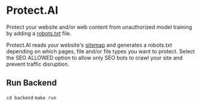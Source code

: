 # Protect.AI
Protect your website and/or web content from unauthorized model training by adding a [robots.txt](https://www.cloudflare.com/learning/bots/what-is-robots-txt/) file. 

Protect.AI reads your website's [sitemap](https://developers.google.com/search/docs/crawling-indexing/sitemaps/overview) and generates a robots.txt depending on which pages, file and/or file types you want to protect. Select the SEO ALLOWED option to allow only SEO bots to crawl your site and prevent traffic disruption. 

## Run Backend
`cd backend`
`make run`
